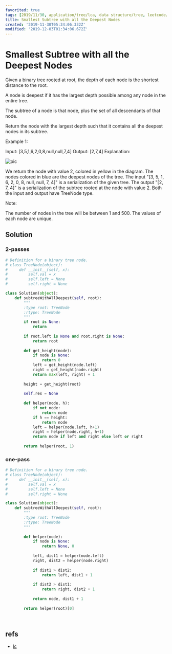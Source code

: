 ```yaml
---
favorited: true
tags: [2019/11/30, application/tree/lca, data structure/tree, leetcode/865]
title: Smallest Subtree with all the Deepest Nodes
created: '2019-11-30T05:34:06.332Z'
modified: '2019-12-03T01:34:06.672Z'
---
```


# Smallest Subtree with all the Deepest Nodes

Given a binary tree rooted at root, the depth of each node is the shortest distance to the root.

A node is deepest if it has the largest depth possible among any node in the entire tree.

The subtree of a node is that node, plus the set of all descendants of that node.

Return the node with the largest depth such that it contains all the deepest nodes in its subtree.

 

Example 1:

Input: [3,5,1,6,2,0,8,null,null,7,4]
Output: [2,7,4]
Explanation:

![pic](https://s3-lc-upload.s3.amazonaws.com/uploads/2018/07/01/sketch1.png)

We return the node with value 2, colored in yellow in the diagram.
The nodes colored in blue are the deepest nodes of the tree.
The input "[3, 5, 1, 6, 2, 0, 8, null, null, 7, 4]" is a serialization of the given tree.
The output "[2, 7, 4]" is a serialization of the subtree rooted at the node with value 2.
Both the input and output have TreeNode type.
 

Note:

The number of nodes in the tree will be between 1 and 500.
The values of each node are unique.

## Solution

### 2-passes

```python
# Definition for a binary tree node.
# class TreeNode(object):
#     def __init__(self, x):
#         self.val = x
#         self.left = None
#         self.right = None

class Solution(object):
    def subtreeWithAllDeepest(self, root):
        """
        :type root: TreeNode
        :rtype: TreeNode
        """
        if root is None:
            return
        
        if root.left is None and root.right is None:
            return root
        
        def get_height(node):
            if node is None:
                return 0
            left = get_height(node.left)
            right = get_height(node.right)
            return max(left, right) + 1
        
        height = get_height(root)
        
        self.res = None
        
        def helper(node, h):
            if not node:
                return node
            if h == height:
                return node
            left = helper(node.left, h+1)
            right = helper(node.right, h+1)
            return node if left and right else left or right
        
        return helper(root, 1)
```

### one-pass

```python
# Definition for a binary tree node.
# class TreeNode(object):
#     def __init__(self, x):
#         self.val = x
#         self.left = None
#         self.right = None

class Solution(object):
    def subtreeWithAllDeepest(self, root):
        """
        :type root: TreeNode
        :rtype: TreeNode
        """
        
        def helper(node):
            if node is None:
                return None, 0
            
            left, dist1 = helper(node.left)
            right, dist2 = helper(node.right)
            
            if dist1 > dist2:
                return left, dist1 + 1
            
            if dist2 > dist1:
                return right, dist2 + 1
            
            return node, dist1 + 1
        
        return helper(root)[0]
            
            
```

## refs

* [lc](https://leetcode.com/problems/smallest-subtree-with-all-the-deepest-nodes/)
